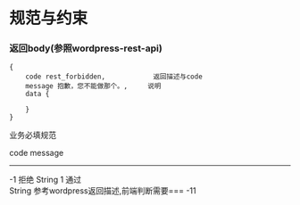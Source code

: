 # 规范与约束

### 返回body(参照wordpress-rest-api)

```
{
    code rest_forbidden,            返回描述与code
    message 抱歉，您不能做那个。,     说明
    data {
        
    }
}
```

业务必填规范

 code  message 
 ---  --- 
 -1 拒绝  String 
 1  通过   
 String  参考wordpress返回描述,前端判断需要=== -11   



